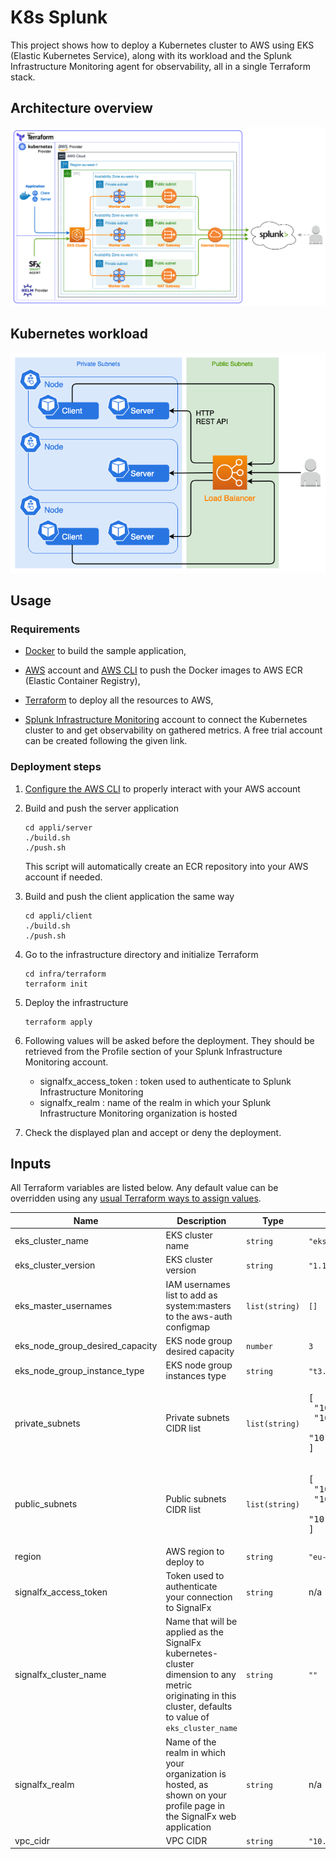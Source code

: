# K8s Splunk

This project shows how to deploy a Kubernetes cluster to AWS using EKS (Elastic Kubernetes Service), along with its workload and the Splunk Infrastructure Monitoring agent for observability, all in a single Terraform stack.

## Architecture overview

![Architecture](./img/architecture.png "Architecture")

## Kubernetes workload

![Workload](./img/workload.png "Workload")

## Usage

### Requirements

- [Docker](https://docs.docker.com) to build the sample application,

- [AWS](https://aws.amazon.com) account and [AWS CLI](https://docs.aws.amazon.com/cli/latest/userguide) to push the Docker images to AWS ECR (Elastic Container Registry),

- [Terraform](https://www.terraform.io) to deploy all the resources to AWS,

- [Splunk Infrastructure Monitoring](https://www.splunk.com/en_us/software/infrastructure-monitoring.html) account to connect the Kubernetes cluster to and get observability on gathered metrics. A free trial account can be created following the given link.

### Deployment steps

1. [Configure the AWS CLI](https://docs.aws.amazon.com/cli/latest/userguide/cli-chap-configure.html) to properly interact with your AWS account

2. Build and push the server application
   ```shell
   cd appli/server
   ./build.sh
   ./push.sh
   ```
   This script will automatically create an ECR repository into your AWS account if needed.

3. Build and push the client application the same way
   ```shell
   cd appli/client
   ./build.sh
   ./push.sh
   ```

4. Go to the infrastructure directory and initialize Terraform
   ```shell
   cd infra/terraform
   terraform init
   ```

5. Deploy the infrastructure
   ```shell
   terraform apply
   ```

6. Following values will be asked before the deployment. They should be retrieved from the Profile section of your Splunk Infrastructure Monitoring account.
   - signalfx_access_token : token used to authenticate to Splunk Infrastructure Monitoring
   - signalfx_realm : name of the realm in which your Splunk Infrastructure Monitoring organization is hosted

7. Check the displayed plan and accept or deny the deployment.

## Inputs

All Terraform variables are listed below. Any default value can be overridden using any [usual Terraform ways to assign values](https://www.terraform.io/docs/configuration/variables.html#assigning-values-to-root-module-variables).

| Name                                | Description                                                                                                                                               | Type           | Default                                                                            | Required |
| ----------------------------------- | --------------------------------------------------------------------------------------------------------------------------------------------------------- | -------------- | ---------------------------------------------------------------------------------- | :------: |
| eks\_cluster\_name                  | EKS cluster name                                                                                                                                          | `string`       | `"eks-cluster"`                                                                    |    no    |
| eks\_cluster\_version               | EKS cluster version                                                                                                                                       | `string`       | `"1.18"`                                                                           |    no    |
| eks\_master\_usernames              | IAM usernames list to add as system:masters to the aws-auth configmap                                                                                     | `list(string)` | `[]`                                                                               |    no    |
| eks\_node\_group\_desired\_capacity | EKS node group desired capacity                                                                                                                           | `number`       | `3`                                                                                |    no    |
| eks\_node\_group\_instance\_type    | EKS node group instances type                                                                                                                             | `string`       | `"t3.small"`                                                                       |    no    |
| private\_subnets                    | Private subnets CIDR list                                                                                                                                 | `list(string)` | <pre>[<br>  "10.0.1.0/24",<br>  "10.0.2.0/24",<br>  "10.0.3.0/24"<br>]</pre>       |    no    |
| public\_subnets                     | Public subnets CIDR list                                                                                                                                  | `list(string)` | <pre>[<br>  "10.0.101.0/24",<br>  "10.0.102.0/24",<br>  "10.0.103.0/24"<br>]</pre> |    no    |
| region                              | AWS region to deploy to                                                                                                                                   | `string`       | `"eu-west-1"`                                                                      |    no    |
| signalfx\_access\_token             | Token used to authenticate your connection to SignalFx                                                                                                    | `string`       | n/a                                                                                |   yes    |
| signalfx\_cluster\_name             | Name that will be applied as the SignalFx kubernetes-cluster dimension to any metric originating in this cluster, defaults to value of `eks_cluster_name` | `string`       | `""`                                                                               |    no    |
| signalfx\_realm                     | Name of the realm in which your organization is hosted, as shown on your profile page in the SignalFx web application                                     | `string`       | n/a                                                                                |   yes    |
| vpc\_cidr                           | VPC CIDR                                                                                                                                                  | `string`       | `"10.0.0.0/16"`                                                                    |    no    |
